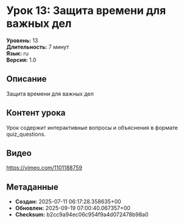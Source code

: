 # Урок 13: Защита времени для важных дел

**Уровень:** 13  
**Длительность:** 7 минут  
**Язык:** ru  
**Версия:** 1.0  

## Описание
Защита времени для важных дел

## Контент урока
Урок содержит интерактивные вопросы и объяснения в формате quiz_questions.

## Видео
https://vimeo.com/1101188759

## Метаданные
- **Создан:** 2025-07-11 06:17:28.358635+00
- **Обновлен:** 2025-09-19 07:00:40.067357+00
- **Checksum:** b2cc9a94ec06c954f9a4d072478b98a0
